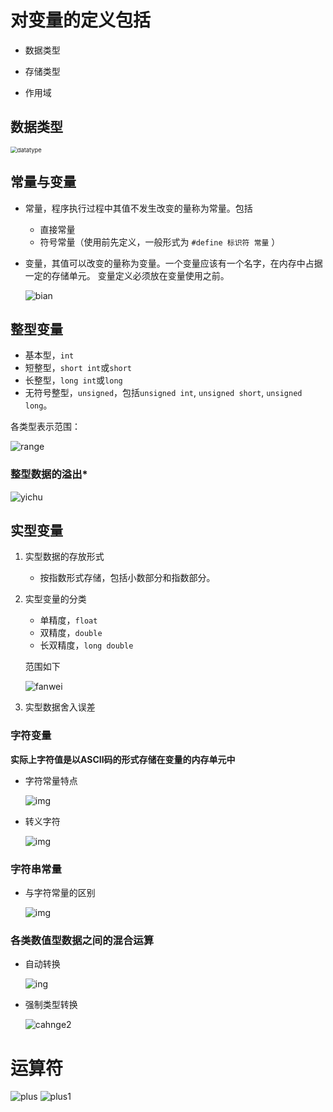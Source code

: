 # 对变量的定义包括

- 数据类型

- 存储类型

- 作用域

## 数据类型 

<img src="pictures/datatype.png" alt="datatype" style="zoom: 67%;" />

## 常量与变量

- 常量，程序执行过程中其值不发生改变的量称为常量。包括

  - 直接常量
  - 符号常量（使用前先定义，一般形式为 `#define 标识符 常量` ）

- 变量，其值可以改变的量称为变量。一个变量应该有一个名字，在内存中占据一定的存储单元。 变量定义必须放在变量使用之前。

  ![bian](pictures/bian.png)

## 整型变量

- 基本型，`int`
- 短整型，`short int`或`short`
- 长整型，`long int`或`long`
- 无符号整型，`unsigned`，包括`unsigned int`, `unsigned short`, `unsigned long`。

各类型表示范围：

![range](pictures\range.png)

### 整型数据的溢出*

![yichu](pictures/yichu.png)



## 实型变量

1. 实型数据的存放形式

   - 按指数形式存储，包括小数部分和指数部分。

2. 实型变量的分类

   - 单精度，`float`
   - 双精度，`double`
   - 长双精度，`long double`

   范围如下

   ![fanwei](pictures/fanwei.png)

3. 实型数据舍入误差

### 字符变量

**实际上字符值是以ASCII码的形式存储在变量的内存单元中**

- 字符常量特点

  ![img](pictures/changliang.png)

- 转义字符

  ![img](pictures/zy.png)

### 字符串常量

- 与字符常量的区别

  ![img](pictures/zfc.png)
  
### 各类数值型数据之间的混合运算

- 自动转换

  ![ing](pictures/change.png)
  
- 强制类型转换

  ![cahnge2](pictures/change2.png)

# 运算符

![plus](pictures/plus.png)
![plus1](pictures/plus1.png)


